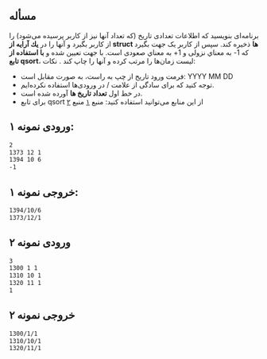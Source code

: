 ## مسأله

برنامه‌ای بنويسيد كه اطلاعات تعدادی تاريخ (كه تعداد آنها نيز از كاربر پرسيده می‌شود) را از كاربر بگيرد و آنها را در **يك آرايه از struct ها** ذخيره كند. سپس از كاربر يک جهت بگيرد كه 1- به معناي نزولی و 1+ به معناي صعودی است. با جهت تعيين شده و **با استفاده از تابع qsort**، ليست زمان‌ها را مرتب كرده و آنها را چاپ كند  .
 نکات:

 * فرمت ورود تاریخ از چپ به راست، به صورت مقابل است: YYYY MM DD
 * توجه کنید که برای سادگی از علامت / در ورودی‌ها استفاده نکرده‌ایم.
 * در خط اول **تعداد تاریخ ها** آورده شده است.
 * برای تابع qsort از این منابع می‌توانید استفاده کنید:‌ منبع [۱](https://www.cplusplus.com/reference/cstdlib/qsort/) منبع [۲](https://man7.org/linux/man-pages/man3/qsort.3.html)

## ورودی نمونه ۱:
```sh
2
1373 12 1
1394 10 6
-1
```

## خروجی نمونه ۱:
```sh
1394/10/6
1373/12/1
```


## ورودی نمونه ۲
```sh
3
1300 1 1
1310 10 1
1320 11 1
1
```

## خروجی نمونه ۲
```sh
1300/1/1
1310/10/1
1320/11/1
```
